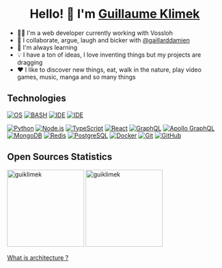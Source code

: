 <h1 align="center">Hello! 👋 I'm <a href="https://www.linkedin.com/in/guillaume-klimek/">Guillaume Klimek</a></h1>

- 🧑‍💻 I'm a web developer currently working with Vossloh
- 👯 I collaborate, argue, laugh and bicker with <a href="https://github.com/gaillarddamien">@gaillarddamien</a>
- 🌱 I'm always learning
- 💡 I have a ton of ideas, I love inventing things but my projects are dragging
- ❤️ I like to discover new things, eat, walk in the nature, play video games, music, manga and so many things

## Technologies

[![OS](https://img.shields.io/badge/OS-Ubuntu%20Budgie-550770?logo=linux&logoColor=white)](https://ubuntubudgie.org/)
[![BASH](https://img.shields.io/badge/SH-Bashortcut-4eaa25?logo=gnubash&logoColor=white)](https://github.com/guiklimek/bashortcut#bashortcut)
[![IDE](https://img.shields.io/badge/IDE-WebStorm-blue?logo=webstorm)](https://www.jetbrains.com/webstorm/)
[![IDE](https://img.shields.io/badge/IDE-PyCharm-5ADE78?logo=pycharm)](https://www.jetbrains.com/pycharm/)

[<img alt="Python" src="https://img.shields.io/badge/-Python-fdd33d?logo=python"/>](https://www.python.org/)
[<img alt="Node.js" src="https://img.shields.io/badge/-Node.js-43853d?logo=Node.js&logoColor=white"/>](https://nodejs.org/en)
[<img alt="TypeScript" src="https://img.shields.io/badge/-TypeScript-007ACC?logo=typescript&logoColor=white"/>](https://www.typescriptlang.org/)
[<img alt="React" src="https://img.shields.io/badge/-React-61dafb?logo=react&logoColor=white"/>](https://react.dev/learn)
[<img alt="GraphQL" src="https://img.shields.io/badge/-GraphQL-e10098?logo=graphql&logoColor=white"/>](https://graphql.org/)
[<img alt="Apollo GraphQL" src="https://img.shields.io/badge/-Apollo%20GraphQL-311c87?logo=apollographql&logoColor=white"/>](https://www.apollographql.com/)
[<img alt="MongoDB" src="https://img.shields.io/badge/-MongoDB-13aa52?logo=mongodb&logoColor=white" />](https://www.mongodb.com/)
[<img alt="Redis" src="https://img.shields.io/badge/-Redis-dc382d?logo=redis&logoColor=white" />](https://redis.io/)
[<img alt="PostgreSQL" src="https://img.shields.io/badge/-PostgreSQL-336791?logo=postgresql&logoColor=white"/>](https://www.postgresql.org/)
[<img alt="Docker" src="https://img.shields.io/badge/-Docker-2496ed?logo=docker&logoColor=white" />](https://www.docker.com/)
[<img alt="Git" src="https://img.shields.io/badge/-Git-%23F05032?logo=git&logoColor=%23ffffff"/>](https://git-scm.com/)
[<img alt="GitHub" src="https://img.shields.io/badge/-GitHub-181717?logo=github&logoColor=%23ffffff"/>](https://github.com)

## Open Sources Statistics

<!-- https://github.com/anuraghazra/github-readme-stats/blob/master/themes/README.md -->
<p align="left">
<img alt="guiklimek" height='180' src="https://github-readme-stats.vercel.app/api?username=guiklimek&theme=outrun&show_icons=true"/>
<img alt="guiklimek" height='180' src="https://github-readme-stats.vercel.app/api/top-langs/?username=guiklimek&theme=outrun"> <!-- &hide=python -->
</p>

<a href="https://react-file-structure.surge.sh/">What is architecture ?</a>
